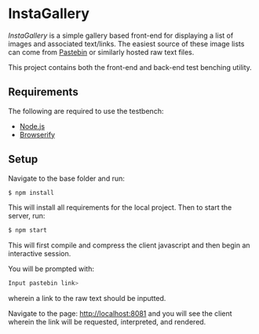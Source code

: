 # InstaGallery
*InstaGallery* is a simple gallery based front-end for displaying a list of images and associated text/links.  The easiest source of these image lists can come from [Pastebin](https://pastebin.com/) or similarly hosted raw text files.

This project contains both the front-end and back-end test benching utility.

## Requirements
The following are required to use the testbench:

* [Node.js](https://nodejs.org/)
* [Browserify](http://browserify.org/)

## Setup
Navigate to the base folder and run:

```bash
$ npm install
```

This will install all requirements for the local project.  Then to start the server, run:

```bash
$ npm start
```

This will first compile and compress the client javascript and then begin an interactive session.

You will be prompted with:
```bash
Input pastebin link>
```

wherein a link to the raw text should be inputted.

Navigate to the page: [http://localhost:8081](http://localhost:8081) and you will see the client wherein the link will be requested, interpreted, and rendered.
